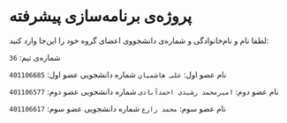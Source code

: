 # پروژه‌ی برنامه‌سازی پیشرفته
لطفا نام و نام‌خانوادگی و شماره‌ی دانشجووی اعضای گروه خود را این‌جا وارد کنید:

شماره‌ی تیم: `36`

نام عضو اول: `علی هاشمیان`
شماره دانشجویی عضو اول: `401106685`

نام عضو دوم: `امیرمحمد رشیدی احمدآبادی`
شماره دانشجویی عضو دوم: `401106577`

نام عضو سوم: `محمد زارع`
شماره دانشجویی عضو سوم: `401106617`

